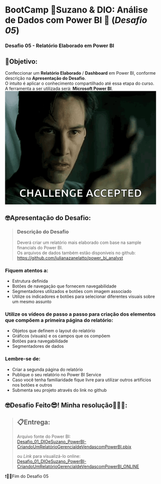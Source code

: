 # BootCamp 🌿Suzano & DIO: Análise de Dados com Power BI 🎲 (*Desafio 05*)
### Desafio 05 - Relatório Elaborado em **Power BI**   
    
## 🎯Objetivo:
Confeccionar um **Relatório Elaborado** / **Dashboard** em Power BI, conforme descrição na **Apresentação do Desafio**.  
O intuito é aplicar o conhecimento compartilhado até essa etapa do curso.  
A ferramenta a ser utilizada será: **Microsoft Power BI**.  
![alt text](./imagens/img_DesafioAceito.png)

    
## 🤓Apresentação do Desafio:
>### Descrição do Desafio
>Deverá criar um relatório mais elaborado com base na sample financials do Power BI.  
>Os arquivos de dados também estão disponíveis no github:
>https://github.com/julianazanelatto/power_bi_analyst 

### Fiquem atentos a:
- Estrutura definida 
- Botões de navegação que fornecem navegabilidade
- Segmentadores utilizados e botões com imagem associado
- Utilize os indicadores e botões para selecionar diferentes visuais sobre um mesmo assunto

### Utilize os vídeos de passo a passo para criação dos elementos que compõem a primeira página do relatório:
- Objetos que definem o layout do relatório
- Gráficos (visuais) e os campos que os compõem
- Botões para navegabilidade
- Segmentadores de dados

### Lembre-se de:
- Criar a segunda página do relatório 
- Publique o seu relatório no Power BI Service 
- Caso você tenha familiaridade fique livre para utilizar outros artifícios nos botões e outros
- Submenta seu projeto através do link no github
    

## 🤓Desafio Feito😎! Minha resolução🎉🎉🎉:
> ## 📋**Entrega**:  
> Arquivo fonte do Power BI:  
> [Desafio_01_DIOeSuzano_PowerBI-CriandoUmRelatórioGerencialdeVendascomPowerBI.pbix](./Desafio_01_DIOeSuzano_PowerBI-CriandoUmRelatórioGerencialdeVendascomPowerBI.pbix)  
> 
> ou _Link_ para visualizá-lo online:  
> [Desafio_01_DIOeSuzano_PowerBI-CriandoUmRelatórioGerencialdeVendascomPowerBI_ONLINE](https://app.powerbi.com/links/0atfMP0GhV?ctid=494fe79b-e8b4-4bf8-88f8-7d9e5f73ef86&pbi_source=linkShare)  


❗👏🎉Fim do Desafio 05